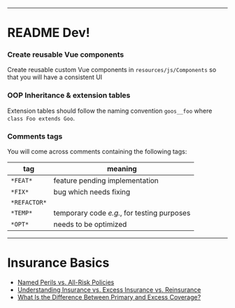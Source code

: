 ------------------------------------------------------------------
README Dev!
==================================================================

### Create reusable Vue components

Create reusable custom Vue components in `resources/js/Components` so that you will have a consistent UI

### OOP Inheritance & extension tables

Extension tables should follow the naming convention `goos__foo` where `class Foo extends Goo`.

### Comments tags

You will come across comments containing the following tags:

|tag|meaning|
|---|-------|
|`*FEAT*`|feature pending implementation|
|`*FIX*`|bug which needs fixing|
|`*REFACTOR*`||
|`*TEMP*`|temporary code _e.g._, for testing purposes|
|`*OPT*`|needs to be optimized|


------------------------------------------------------------------
  Insurance Basics
==================================================================

- [Named Perils vs. All-Risk Policies]()
- [Understanding Insurance vs. Excess Insurance vs. Reinsurance](https://www.investopedia.com/articles/personal-finance/081116/insurance-excess-insurance-and-reinsurance-whats-difference-all.asp)
- [What Is the Difference Between Primary and Excess Coverage?](https://www.stalterlaw.com/blog/what-is-the-difference-between-primary-and-excess-coverage/)
